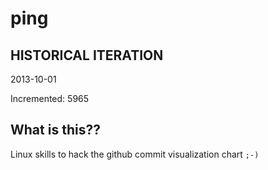 # ping

## HISTORICAL ITERATION
2013-10-01

Incremented: 5965

## What is this?? 
Linux skills to hack the github commit visualization chart `;-)`
